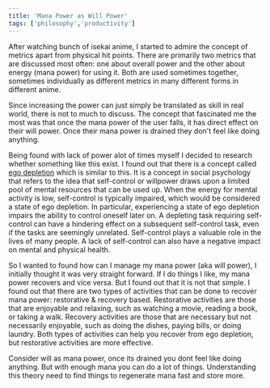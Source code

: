 ```yaml
---
title: 'Mana Power as Will Power'
tags: ['philosophy','productivity']
---
```


After watching bunch of isekai anime, I started to admire the concept of metrics apart from physical hit points. There are primarily two metrics that are discussed most often: one about overall power and the other about energy (mana power) for using it. Both are used sometimes together, sometimes individually as different metrics in many different forms in different anime.

Since increasing the power can just simply be translated as skill in real world, there is not to much to discuss. The concept that fascinated me the most was that once the mana power of the user falls, it has direct effect on their will power. Once their mana power is drained they don't feel like doing anything.

Being found with lack of power alot of times myself I decided to research whether something like this exist. I found out that there is a concept called [ego depletion](https://en.wikipedia.org/wiki/Ego_depletion) which is similar to this. It is a concept in social psychology that refers to the idea that self-control or willpower draws upon a limited pool of mental resources that can be used up. When the energy for mental activity is low, self-control is typically impaired, which would be considered a state of ego depletion. In particular, experiencing a state of ego depletion impairs the ability to control oneself later on. A depleting task requiring self-control can have a hindering effect on a subsequent self-control task, even if the tasks are seemingly unrelated. Self-control plays a valuable role in the lives of many people. A lack of self-control can also have a negative impact on mental and physical health.

So I wanted to found how can I manage my mana power (aka will power), I initially thought it was very straight forward. If I do things I like, my mana power recovers and vice versa. But I found out that it is not that simple. I found out that there are two types of activities that can be done to recover mana power: restorative & recovery based. Restorative activities are those that are enjoyable and relaxing, such as watching a movie, reading a book, or taking a walk. Recovery activities are those that are necessary but not necessarily enjoyable, such as doing the dishes, paying bills, or doing laundry. Both types of activities can help you recover from ego depletion, but restorative activities are more effective.

Consider will as mana power, once its drained you dont feel like doing anything. But with enough mana you can do a lot of things. Understanding this theory need to find things to regenerate mana fast and store more.